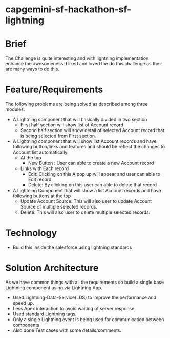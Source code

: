 # capgemini-sf-hackathon-sf-lightning

# Brief
The Challenge is quite interesting and with lightning implementation enhance the awesomeness.
I liked and loved the do this challenge as their are many ways to do this.

# Feature/Requirements
The following problems are being solved as described among three modules:
* A Lightning component that will basically divided in two section
    * First half section will show list of Account record
    * Second half section will show detail of selected Account record that is being selected from First section.
* A Lightning component that will show list Account records and have following button/links and features and should be reflect the changes to Account list automatically.
    * At the top  
        * New Button : User can able to create a new Account record
    * Links with Each record
        * Edit: Clicking on this A pop up will appear and user can able to Edit record
        * Delete: By clicking on this user can able to delete that record
* A Lightning Component that will show a list Account records and have following buttons at the top
    * Update Account Source: This will also user to update Account Source of multiple selected records.
    * Delete: This will also user to delete multiple selected records.

# Technology
* Build this inside the salesforce using lightning standards

# Solution Architecture
As we have common things with all the requirements so build a single base Lightning component using via Lightning App.
* Used Lightning-Data-Service(LDS) to improve the performance and speed up.
* Less Apex interaction to avoid waiting of server response.
* Used standard Lightning tags.
* Only a single Lightning event is being used for communication between components
* Also done Test cases with some details/comments.
